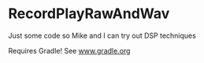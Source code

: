 RecordPlayRawAndWav
===================

Just some code so Mike and I can try out DSP techniques

Requires Gradle! See www.gradle.org
